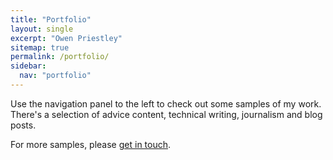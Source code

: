 ```yaml
---
title: "Portfolio"
layout: single
excerpt: "Owen Priestley"
sitemap: true
permalink: /portfolio/
sidebar:
  nav: "portfolio"
---
```


Use the navigation panel to the left to check out some samples of my work. There's a selection of advice content, technical writing, journalism and blog posts. 

For more samples, please <a href="mailto:owenpriestley@gmail.com">get in touch</a>.
